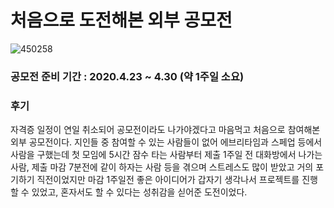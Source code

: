 # 처음으로 도전해본 외부 공모전

![450258](https://user-images.githubusercontent.com/29528313/81162515-44e04100-8fc8-11ea-8d15-3ebb5d8daa96.jpg)

### 공모전 준비 기간 : 2020.4.23 ~ 4.30 (약 1주일 소요)

### 후기
자격증 일정이 연일 취소되어 공모전이라도 나가야겠다고 마음먹고 처음으로 참여해본 외부 공모전이다. 지인들 중 참여할 수 있는 사람들이 없어 에브리타임과 스페업 등에서 사람을 구했는데 첫 모임에 5시간 잠수 타는 사람부터 제출 1주일 전 대화방에서 나가는 사람, 제출 마감 7분전에 같이 하자는 사람 등을 겪으며 스트레스도 많이 받았고 거의 포기하기 직전이었지만 마감 1주일전 좋은 아이디어가 갑자기 생각나서 프로젝트를 진행할 수 있었고, 혼자서도 할 수 있다는 성취감을 싣어준 도전이었다.
